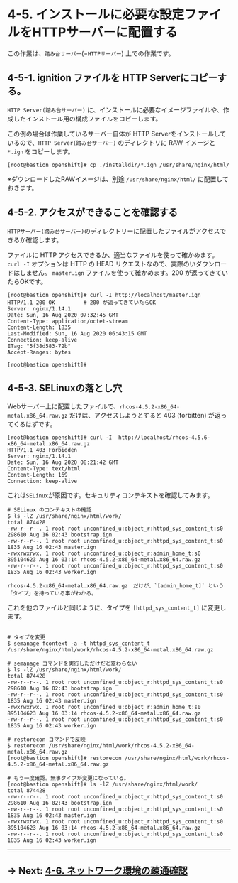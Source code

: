 # 4-5. インストールに必要な設定ファイルをHTTPサーバーに配置する

この作業は、`踏み台サーバー`(=`HTTPサーバー`) 上での作業です。

## 4-5-1. ignition ファイルを HTTP Serverにコピーする。

`HTTP Server(踏み台サーバー)` に、インストールに必要なイメージファイルや、作成したインストール用の構成ファイルをコピーします。

この例の場合は作業しているサーバー自体が HTTP Serverをインストールしているので、`HTTP Server(踏み台サーバー)` のディレクトリに RAW イメージと `*.ign` をコピーします。

```
[root@bastion openshift]# cp ./installdir/*.ign /usr/share/nginx/html/
```
※ダウンロードしたRAWイメージは、別途 `/usr/share/nginx/html/` に配置しておきます。

## 4-5-2. アクセスができることを確認する
`HTTPサーバー(踏み台サーバー)`のディレクトリーに配置したファイルがアクセスできるか確認します。

ファイルに HTTP アクセスできるか、適当なファイルを使って確かめます。
`curl -I` オプションは HTTP の HEAD リクエストなので、実際のいダウンロードはしません。
`master.ign` ファイルを使って確かめます。200 が返ってきていたらOKです。

```
[root@bastion openshift]# curl -I http://localhost/master.ign
HTTP/1.1 200 OK         # 200 が返ってきていたらOK
Server: nginx/1.14.1
Date: Sun, 16 Aug 2020 07:32:45 GMT
Content-Type: application/octet-stream
Content-Length: 1835
Last-Modified: Sun, 16 Aug 2020 06:43:15 GMT
Connection: keep-alive
ETag: "5f38d583-72b"
Accept-Ranges: bytes

[root@bastion openshift]#
```
## 4-5-3. SELinuxの落とし穴

Webサーバー上に配置したファイルで、`rhcos-4.5.2-x86_64-metal.x86_64.raw.gz` だけは、アクセスしようとすると 403 (forbitten) が返ってくるはずです。

```
[root@bastion openshift]# curl -I  http://localhost/rhcos-4.5.6-x86_64-metal.x86_64.raw.gz
HTTP/1.1 403 Forbidden
Server: nginx/1.14.1
Date: Sun, 16 Aug 2020 08:21:42 GMT
Content-Type: text/html
Content-Length: 169
Connection: keep-alive
```

これは`SELinux`が原因です。セキュリティコンテキストを確認してみます。

```
# SELinux のコンテキストの確認
$ ls -lZ /usr/share/nginx/html/work/
total 874428
-rw-r--r--. 1 root root unconfined_u:object_r:httpd_sys_content_t:s0    298610 Aug 16 02:43 bootstrap.ign
-rw-r--r--. 1 root root unconfined_u:object_r:httpd_sys_content_t:s0      1835 Aug 16 02:43 master.ign
-rwxrwxrwx. 1 root root unconfined_u:object_r:admin_home_t:s0        895104623 Aug 16 03:14 rhcos-4.5.2-x86_64-metal.x86_64.raw.gz
-rw-r--r--. 1 root root unconfined_u:object_r:httpd_sys_content_t:s0      1835 Aug 16 02:43 worker.ign

rhcos-4.5.2-x86_64-metal.x86_64.raw.gz　だけが、`[admin_home_t]` という「タイプ」を持っている事がわかる。
```
これを他のファイルと同じように、タイプを `[httpd_sys_content_t]` に変更します。

```console

# タイプを変更
$ semanage fcontext -a -t httpd_sys_content_t  /usr/share/nginx/html/work/rhcos-4.5.2-x86_64-metal.x86_64.raw.gz

# semanage コマンドを実行しただけだと変わらない
$ ls -lZ /usr/share/nginx/html/work/
total 874428
-rw-r--r--. 1 root root unconfined_u:object_r:httpd_sys_content_t:s0    298610 Aug 16 02:43 bootstrap.ign
-rw-r--r--. 1 root root unconfined_u:object_r:httpd_sys_content_t:s0      1835 Aug 16 02:43 master.ign
-rwxrwxrwx. 1 root root unconfined_u:object_r:admin_home_t:s0        895104623 Aug 16 03:14 rhcos-4.5.2-x86_64-metal.x86_64.raw.gz
-rw-r--r--. 1 root root unconfined_u:object_r:httpd_sys_content_t:s0      1835 Aug 16 02:43 worker.ign

# restorecon コマンドで反映
$ restorecon /usr/share/nginx/html/work/rhcos-4.5.2-x86_64-metal.x86_64.raw.gz
[root@bastion openshift]# restorecon /usr/share/nginx/html/work/rhcos-4.5.2-x86_64-metal.x86_64.raw.gz

# もう一度確認。無事タイプが変更になっている。
[root@bastion openshift]# ls -lZ /usr/share/nginx/html/work/
total 874428
-rw-r--r--. 1 root root unconfined_u:object_r:httpd_sys_content_t:s0    298610 Aug 16 02:43 bootstrap.ign
-rw-r--r--. 1 root root unconfined_u:object_r:httpd_sys_content_t:s0      1835 Aug 16 02:43 master.ign
-rwxrwxrwx. 1 root root unconfined_u:object_r:httpd_sys_content_t:s0 895104623 Aug 16 03:14 rhcos-4.5.2-x86_64-metal.x86_64.raw.gz
-rw-r--r--. 1 root root unconfined_u:object_r:httpd_sys_content_t:s0      1835 Aug 16 02:43 worker.ign
```

---

## → Next: [4-6. ネットワーク環境の疎通確認](6.ネットワーク環境の疎通確認.md)